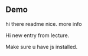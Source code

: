 ## Demo
hi there readme nice.
more info

Hi new entry from lecture.

Make sure u have js installed.

